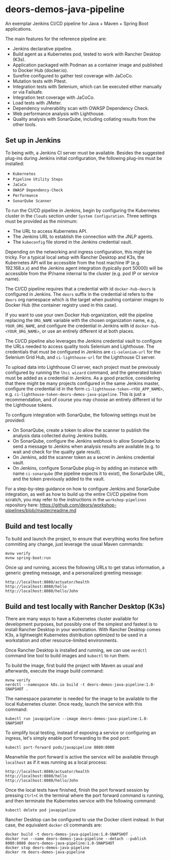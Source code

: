 # deors-demos-java-pipeline

An exemplar Jenkins CI/CD pipeline for Java + Maven + Spring Boot applications.

The main features for the reference pipeline are:

- Jenkins declarative pipeline.
- Build agent as a Kubernetes pod, tested to work with Rancher Desktop (K3s).
- Application packaged with Podman as a container image and published to Docker Hub (docker.io).
- Surefire configured to gather test coverage with JaCoCo.
- Mutation tests with Pitest.
- Integration tests with Selenium, which can be executed either manually or via Failsafe.
- Integration test coverage with JaCoCo.
- Load tests with JMeter.
- Dependency vulnerability scan with OWASP Dependency Check.
- Web performance analysis with Lighthouse.
- Quality analysis with SonarQube, including collating results from the other tools.

## Set up in Jenkins

To being with, a Jenkins CI server must be available. Besides the suggested plug-ins during Jenkins initial configuration, the following plug-ins must be installed:

- `Kubernetes`
- `Pipeline Utility Steps`
- `JaCoCo`
- `OWASP Dependency-Check`
- `Performance`
- `SonarQube Scanner`

To run the CI/CD pipeline in Jenkins, begin by configuring the Kubernetes cluster in the `Clouds` section under `System Configuration`. Three settings must be provided as the minimum:

- The URL to access Kubernetes API.
- The Jenkins URL to establish the connection with the JNLP agents.
- The `kubeconfig` file stored in the Jenkins credential vault.

Depending on the networking and ingress configuration, this might be tricky. For a typical local setup with Rancher Desktop and K3s, the Kubernetes API will be accessible from the host machine IP (e.g. 192.168.x.x) and the Jenkins agent integration (typically port 50000) will be accessible from the IP/name internal to the cluster (e.g. pod IP or service name).

The CI/CD pipeline requires that a credential with id `docker-hub-deors` is configured in Jenkins. The `deors` suffix in the credential id refers to the `deors` org namespace which is the target when pushing container images to Docker Hub (the container registry used in this case).

If you want to use your own Docker Hub organization, edit the pipeline replacing the `ORG_NAME` variable with the chosen organization name, e.g., `YOUR_ORG_NAME`, and configure the credential in Jenkins with id `docker-hub-<YOUR_ORG_NAME>`, or use an entirely different id at both places.

The CI/CD pipeline also leverages the Jenkins credential vault to configure the URLs needed to access quality tools Selenium and Lighthouse. The credentials that must be configured in Jenkins are `ci-selenium-url` for the Selenium Grid Hub, and `ci-lighthouse-url` for the Lighthouse CI server.

To upload data into Lighthouse CI server, each project must be previously configured by running the `lhci wizard` command, and the generated token must be added as a credential in Jenkins. As a good practice, considering that there might be many projects configured in the same Jenkins master, configure the credential id in the form `ci-lighthouse-token-<YOU_APP_NAME>`, e.g. `ci-lighthouse-token-deors-demos-java-pipeline`. This is just a recommendation, and of course you may choose an entirely different id for the Lighthouse tokens.

To configure integration with SonarQube, the following settings must be provided:

- On SonarQube, create a token to allow the scanner to publish the analysis data collected during Jenkins builds.
- On SonarQube, configure the Jenkins webhook to allow SonarQube to send a message to Jenkins when analysis results are available (e.g. to wait and check for the quality gate result).
- On Jenkins, add the scanner token as a secret in Jenkins credential vault.
- On Jenkins, configure SonarQube plug-in by adding an instance with name `ci-sonarqube` (the pipeline expects it to exist), the SonarQube URL, and the token previously added to the vault.

For a step-by-step guidance on how to configure Jenkins and SonarQube integration, as well as how to build up the entire CI/CD pipeline from scratch, you may refer to the instructions in the `workshop-pipelines` repository here: <https://github.com/deors/workshop-pipelines/blob/master/readme.md>

## Build and test locally

To build and launch the project, to ensure that everything works fine before commiting any change, just leverage the usual Maven commands:

    mvnw verify
    mvnw spring-boot:run

Once up and running, access the following URLs to get status information, a generic greeting message, and a personalized greeting message:

    http://localhost:8080/actuator/health
    http://localhost:8080/hello
    http://localhost:8080/hello/John

## Build and test locally with Rancher Desktop (K3s)

There are many ways to have a Kubernetes cluster available for development purposes, but possibly one of the simplest and fastest is to install Rancher Desktop in your workstation. With Rancher Desktop comes K3s, a lightweight Kubernetes distribution optimized to be used in a workstation and other resource-limited environments.

Once Rancher Desktop is installed and running, we can use `nerdctl` command line tool to build images and `kubectl` to run them.

To build the image, first build the project with Maven as usual and afterwards, execute the image build command:

    mvnw verify
    nerdctl --namespace k8s.io build -t deors-demos-java-pipeline:1.0-SNAPSHOT .

The namespace parameter is needed for the image to be available to the local Kubernetes cluster. Once ready, launch the service with this command:

    kubectl run javapipeline --image deors-demos-java-pipeline:1.0-SNAPSHOT

To simplify local testing, instead of exposing a service or configuring an ingress, let's simply enable port forwarding to the pod port:

    kubectl port-forward pods/javapipeline 8080:8080

Meanwhile the port forward is active the service will be available through `localhost` as if it was running as a local process:

    http://localhost:8080/actuator/health
    http://localhost:8080/hello
    http://localhost:8080/hello/John

Once the local tests have finished, finish the port forward session by pressing `Ctrl+C` in the terminal where the port forward command is running, and then terminate the Kubernetes service with the following command:

    kubectl delete pod javapipeline

Rancher Desktop can be configured to use the Docker client instead. In that case, the equivalent `docker` cli commands are:

    docker build -t deors-demos-java-pipeline:1.0-SNAPSHOT .
    docker run --name deors-demos-java-pipeline --detach --publish 8080:8080 deors-demos-java-pipeline:1.0-SNAPSHOT
    docker stop deors-demos-java-pipeline
    docker rm deors-demos-java-pipeline
